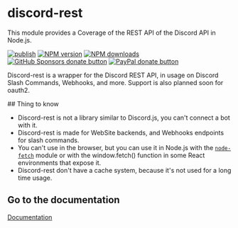 # discord-rest

This module provides a Coverage of the REST API of the Discord API in Node.js. 

[![publish](https://github.com/garder500/discord-rest/actions/workflows/docs-generator.yml/badge.svg)](https://github.com/garder500/discord-rest/actions/workflows/npm-publish.yml)
<span class="badge-npmversion"><a href="https://npmjs.org/package/discord-rest" title="View this project on NPM"><img src="https://img.shields.io/npm/v/discord-rest.svg" alt="NPM version" /></a></span>
<span class="badge-npmdownloads"><a href="https://npmjs.org/package/discord-rest" title="View this project on NPM"><img src="https://img.shields.io/npm/dm/discord-rest.svg" alt="NPM downloads" /></a></span>
<br class="badge-separator" />
<span class="badge-githubsponsors"><a href="https://github.com/sponsors/garder500" title="Donate to this project using GitHub Sponsors"><img src="https://img.shields.io/badge/github-donate-yellow.svg" alt="GitHub Sponsors donate button" /></a></span>
<span class="badge-paypal"><a href="https://paypal.me/bcbotcreator" title="Donate to this project using Paypal"><img src="https://img.shields.io/badge/paypal-donate-yellow.svg" alt="PayPal donate button" /></a></span>

Discord-rest is a wrapper for the Discord REST API, in usage on Discord Slash Commands, Webhooks, and more.
Support is also planned soon for oauth2.

## Thing to know

- Discord-rest is not a library similar to Discord.js, you can't connect a bot with it.
- Discord-rest is made for WebSite backends, and Webhooks endpoints for slash commands.
- You can't use in the browser, but you can use it in Node.js with the [`node-fetch`](https://npmjs.com/package/node-fetch) module or with the window.fetch() function in some React environments that expose it.
- Discord-rest don't have a cache system, because it's not used for a long time usage. 

## Go to the documentation

[Documentation](https://garder500.github.io/discord-rest)